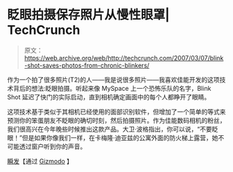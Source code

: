 # 眨眼拍摄保存照片从慢性眼罩| TechCrunch

> 原文：<https://web.archive.org/web/http://techcrunch.com/2007/03/07/blink-shot-saves-photos-from-chronic-blinkers/>

作为一个拍了很多照片(T2)的人——我是说很多照片——我喜欢佳能开发的这项技术背后的想法:眨眼拍摄。听起来像 MySpace 上一个恐怖乐队的名字，Blink Shot 延迟了快门的实际启动，直到相机确定画面中的每个人都睁开了眼睛。

这项技术基于类似于其相机已经使用的面部识别软件，但增加了一个简单的等式来预测你的笨蛋朋友不眨眼的确切时刻，然后拍摄照片。作为佳能数码相机的粉丝，我们很高兴在今年晚些时候推出这款产品。大卫·波格指出，你可以说，“不要眨眼！”但是如果你像我们一样，在卡梅隆·迪亚兹的公寓外面的防火梯上露营，她不可能透过窗户听到你的声音。

[瞬发](https://web.archive.org/web/20140323162004/http://pogue.blogs.nytimes.com/2007/02/27/blink-shot/)【通过 [Gizmodo](https://web.archive.org/web/20140323162004/http://pogue.blogs.nytimes.com/2007/02/27/blink-shot/) 】